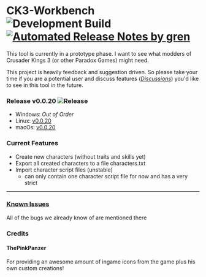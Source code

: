 # CK3-Workbench ![Development Build](https://github.com/xetra11/CK3-Workbench/workflows/Development%20Build/badge.svg) [![Automated Release Notes by gren](https://img.shields.io/badge/%F0%9F%A4%96-release%20notes-00B2EE.svg)](https://github-tools.github.io/github-release-notes/)
This tool is currently in a prototype phase.
I want to see what modders of Crusader Kings 3 (or other Paradox Games) might need.

This project is heavily feedback and suggestion driven. So please take your time if you are 
a potential user and discuss features
([*Discussions*](https://github.com/xetra11/CK3-Workbench/discussions))
you'd like to see in this tool in the future.

### Release v0.0.20 ![Release](https://github.com/xetra11/CK3-Workbench/workflows/Release/badge.svg?branch=0.0.20)
* Windows: *Out of Order*
* Linux: [v0.0.20](https://github.com/xetra11/CK3-Workbench/releases/download/0.0.20/ck3-workbench_0.0.20-1_amd64.deb)
* macOs: [v0.0.20](https://github.com/xetra11/CK3-Workbench/releases/download/0.0.20/ck3-workbench-0.0.20.dmg)

### Current Features
* Create new characters (without traits and skills yet)
* Export all created characters to a file characters.txt
* Import character script files (unstable)
  * can only contain one character script file for now and has a very strict


---
### [**Known Issues**](https://github.com/xetra11/CK3-Workbench/discussions/categories/known-issues)
All of the bugs we already know of are mentioned there

### Credits

#### ThePinkPanzer
For providing an awesome amount of ingame icons from the game plus his own custom creations! 
